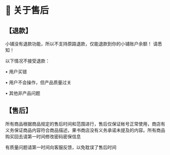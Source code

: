 # 🎀 关于售后

## **【退款】**&#x20;

小铺没有退款功能，所以不支持原路退款，仅能退款到你的小铺账户余额！ 请悉知！

以下情况不接受退款：&#x20;

• 用户买错&#x20;

• 用户不会操作，但产品质量过关&#x20;

• 其他非产品问题

## 【售后】

所有商品根据商品规定的售后时间和范围进行，售后仅保证帐号正常使用，商店有义务保证商品内容符合商品描述，果书商店没有义务承诺未提及的内容。所有商品购买回去请第一时间修改密码密保信息

有质量问题请第一时间向客服反馈，以免耽误了售后时间
